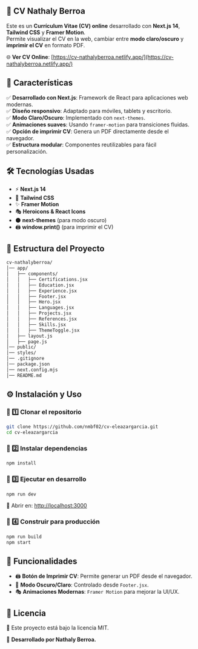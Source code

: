 ## 📄 CV Nathaly Berroa

Este es un **Currículum Vitae (CV) online** desarrollado con **Next.js 14**, **Tailwind CSS** y **Framer Motion**.  
Permite visualizar el CV en la web, cambiar entre **modo claro/oscuro** y **imprimir el CV** en formato PDF.

🌐 **Ver CV Online**: [https://cv-nathalyberroa.netlify.app/](https://cv-nathalyberroa.netlify.app/)

## 🚀 Características

✅ **Desarrollado con Next.js**: Framework de React para aplicaciones web modernas.  
✅ **Diseño responsivo**: Adaptado para móviles, tablets y escritorio.  
✅ **Modo Claro/Oscuro**: Implementado con `next-themes`.  
✅ **Animaciones suaves**: Usando `framer-motion` para transiciones fluidas.  
✅ **Opción de imprimir CV**: Genera un PDF directamente desde el navegador.  
✅ **Estructura modular**: Componentes reutilizables para fácil personalización.  

## 🛠 Tecnologías Usadas

- ⚡ **Next.js 14**
- 🎨 **Tailwind CSS**
- ✨ **Framer Motion**
- 🎭 **Heroicons & React Icons**
- 🌑 **next-themes** (para modo oscuro)
- 🖨 **window.print()** (para imprimir el CV)

## 📂 Estructura del Proyecto

```bash
cv-nathalyberroa/
│── app/
│   ├── components/
│   │   ├── Certifications.jsx
│   │   ├── Education.jsx
│   │   ├── Experience.jsx
│   │   ├── Footer.jsx
│   │   ├── Hero.jsx
│   │   ├── Languages.jsx
│   │   ├── Projects.jsx
│   │   ├── References.jsx
│   │   ├── Skills.jsx
│   │   ├── ThemeToggle.jsx
│   ├── layout.js
│   ├── page.js
│── public/
│── styles/
│── .gitignore
│── package.json
│── next.config.mjs
│── README.md
```

## ⚙️ Instalación y Uso

### 🔹 1️⃣ Clonar el repositorio

```bash
git clone https://github.com/nmbf02/cv-eleazargarcia.git
cd cv-eleazargarcia
```

### 🔹 2️⃣ Instalar dependencias

```bash
npm install
```

### 🔹 3️⃣ Ejecutar en desarrollo

```bash
npm run dev
```

📌 Abrir en: [http://localhost:3000](http://localhost:3000)

### 🔹 4️⃣ Construir para producción

```bash
npm run build
npm start
```

## 📌 Funcionalidades

- 🖨 **Botón de Imprimir CV**: Permite generar un PDF desde el navegador.
- 🌙 **Modo Oscuro/Claro**: Controlado desde `Footer.jsx`.
- 🎭 **Animaciones Modernas**: `Framer Motion` para mejorar la UI/UX.

## 📜 Licencia

📜 Este proyecto está bajo la licencia MIT.

🚀 **Desarrollado por Nathaly Berroa.**

